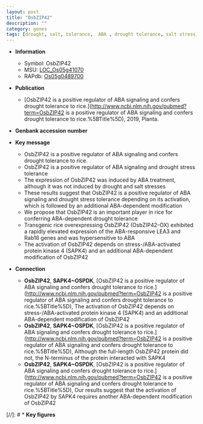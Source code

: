 ```yaml
---
layout: post
title: "OsbZIP42"
description: ""
category: genes
tags: [drought, salt, tolerance,  ABA , drought tolerance, salt stress, stress, ABA, Kinase, protein kinase, drought stress, drought stress , stress tolerance]
---
```


* **Information**  
    + Symbol: OsbZIP42  
    + MSU: [LOC_Os05g41070](http://rice.uga.edu/cgi-bin/ORF_infopage.cgi?orf=LOC_Os05g41070)  
    + RAPdb: [Os05g0489700](http://rapdb.dna.affrc.go.jp/viewer/gbrowse_details/irgsp1?name=Os05g0489700)  

* **Publication**  
    + [OsbZIP42 is a positive regulator of ABA signaling and confers drought tolerance to rice.](http://www.ncbi.nlm.nih.gov/pubmed?term=OsbZIP42 is a positive regulator of ABA signaling and confers drought tolerance to rice.%5BTitle%5D), 2019, Planta.

* **Genbank accession number**  

* **Key message**  
    + OsbZIP42 is a positive regulator of ABA signaling and confers drought tolerance to rice.
    + OsbZIP42 is a positive regulator of ABA signaling and drought stress tolerance
    + The expression of OsbZIP42 was induced by ABA treatment, although it was not induced by drought and salt stresses
    + These results suggest that OsbZIP42 is a positive regulator of ABA signaling and drought stress tolerance depending on its activation, which is followed by an additional ABA-dependent modification
    + We propose that OsbZIP42 is an important player in rice for conferring ABA-dependent drought tolerance
    + Transgenic rice overexpressing OsbZIP42 (OsbZIP42-OX) exhibited a rapidly elevated expression of the ABA-responsive LEA3 and Rab16 genes and was hypersensitive to ABA
    + The activation of OsbZIP42 depends on stress-/ABA-activated protein kinase 4 (SAPK4) and an additional ABA-dependent modification of OsbZIP42

* **Connection**  
    + __OsbZIP42__, __SAPK4~OSPDK__, [OsbZIP42 is a positive regulator of ABA signaling and confers drought tolerance to rice.](http://www.ncbi.nlm.nih.gov/pubmed?term=OsbZIP42 is a positive regulator of ABA signaling and confers drought tolerance to rice.%5BTitle%5D),  The activation of OsbZIP42 depends on stress-/ABA-activated protein kinase 4 (SAPK4) and an additional ABA-dependent modification of OsbZIP42
    + __OsbZIP42__, __SAPK4~OSPDK__, [OsbZIP42 is a positive regulator of ABA signaling and confers drought tolerance to rice.](http://www.ncbi.nlm.nih.gov/pubmed?term=OsbZIP42 is a positive regulator of ABA signaling and confers drought tolerance to rice.%5BTitle%5D),  Although the full-length OsbZIP42 protein did not, the N-terminus of the protein interacted with SAPK4
    + __OsbZIP42__, __SAPK4~OSPDK__, [OsbZIP42 is a positive regulator of ABA signaling and confers drought tolerance to rice.](http://www.ncbi.nlm.nih.gov/pubmed?term=OsbZIP42 is a positive regulator of ABA signaling and confers drought tolerance to rice.%5BTitle%5D),  Our results suggest that the activation of OsbZIP42 by SAPK4 requires another ABA-dependent modification of OsbZIP42

[//]: # * **Key figures**  


